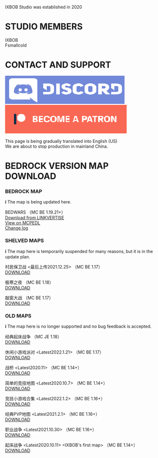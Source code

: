 IXBOB Studio was established in 2020

# STUDIO MEMBERS

IXBOB
<br/>Fsmallcold

# CONTACT AND SUPPORT

[<img src="./discord_button.png">](https://discord.gg/RascQTuaRn)
[<img src="./patreon_button.png">](https://www.patreon.com/bedwars_created_by_IXBOB)

This page is being gradually translated into English (US)
<br/>
We are about to stop production in mainland China.

# BEDROCK VERSION MAP DOWNLOAD

### BEDROCK MAP
𝐢 The map is being updated here.

BEDWARS （MC BE 1.19.21+）
<br/><a href="https://link-target.net/485048/bed-wars-v121-by-ixbob" target="_blank">Download from LINKVERTISE</a>
<br/><a href="https://mcpedl.com/bed-wars-created-by-ixbob/">View on MCPEDL</a>
<br/><a href="http://ixbob.github.io/changelog/map1.html" target="_blank">Change log</a>
<br/>

### SHELVED MAPS
𝐢 The map here is temporarily suspended for many reasons, but it is in the update plan.

村民保卫战 <最后上传2021.12.25> （MC BE 1.17）
<br/><a href="http://ixbob.github.io/download/download4.html" target="_blank">DOWNLOAD</a>
<br/>

极寒之夜 （MC BE 1.18）
<br/><a href="http://ixbob.github.io/download/download6.html" target="_blank">DOWNLOAD</a>
<br/>

敲窗大战 （MC BE 1.17）
<br/><a href="http://ixbob.github.io/download/download2.html" target="_blank">DOWNLOAD</a>
<br/>

### OLD MAPS
𝐢 The map here is no longer supported and no bug feedback is accepted.

经典起床战争 （MC JE 1.18）
<br/><a href="https://github.com/IXBOB/IXBOB.github.io/releases/tag/%E7%BB%8F%E5%85%B8%E8%B5%B7%E5%BA%8A%E6%88%98%E4%BA%89(java)-alpha0.1" target="_blank">DOWNLOAD</a>
<br/>

休闲小游戏派对 <Latest2022.1.21> （MC BE 1.17）
<br/><a href="http://ixbob.github.io/download/download3.html" target="_blank">DOWNLOAD</a>
<br/>

战桥 <Latest2020.11> （MC BE 1.14+）
<br/><a href="http://ixbob.github.io/download/download5.html" target="_blank">DOWNLOAD</a>
<br/>

简单的竞技地图 <Latest2020.10.7> （MC BE 1.14+）
<br/><a href="http://ixbob.github.io/download/download7.html" target="_blank">DOWNLOAD</a>
<br/>

竞技小游戏合集 <Latest2022.1.2> <The new version is suspected to be damaged and lost> （MC BE 1.16+）
<br/><a href="http://ixbob.github.io/download/download8.html" target="_blank">DOWNLOAD</a>
<br/>

经典PVP地图 <Latest2021.2.1> （MC BE 1.16+）
<br/><a href="http://ixbob.github.io/download/download9.html" target="_blank">DOWNLOAD</a>
<br/>

职业战争 <Latest2021.10.30> （MC BE 1.16+）
<br/><a href="http://ixbob.github.io/download/download10.html" target="_blank">DOWNLOAD</a>
<br/>

起床战争 <Latest2020.10.11> <IXBOB's first map> （MC BE 1.14+）
<br/><a href="http://ixbob.github.io/download/download11.html" target="_blank">DOWNLOAD</a>
<br/>
